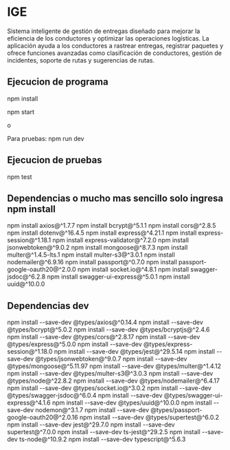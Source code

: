 # IGE
Sistema inteligente de gestión de entregas diseñado para mejorar la eficiencia de los conductores y optimizar las operaciones logísticas. La aplicación ayuda a los conductores a rastrear entregas, registrar paquetes y ofrece funciones avanzadas como clasificación de conductores, gestión de incidentes, soporte de rutas y sugerencias de rutas.

## Ejecucion de programa
npm install

npm start

o

Para pruebas: npm run dev


## Ejecucion de pruebas
npm test

## Dependencias o mucho mas sencillo solo ingresa npm install
npm install axios@^1.7.7
npm install bcrypt@^5.1.1
npm install cors@^2.8.5
npm install dotenv@^16.4.5
npm install express@^4.21.1
npm install express-session@^1.18.1
npm install express-validator@^7.2.0
npm install jsonwebtoken@^9.0.2
npm install mongoose@^8.7.3
npm install multer@^1.4.5-lts.1
npm install multer-s3@^3.0.1
npm install nodemailer@^6.9.16
npm install passport@^0.7.0
npm install passport-google-oauth20@^2.0.0
npm install socket.io@^4.8.1
npm install swagger-jsdoc@^6.2.8
npm install swagger-ui-express@^5.0.1
npm install uuid@^10.0.0

## Dependencias dev

npm install --save-dev @types/axios@^0.14.4
npm install --save-dev @types/bcrypt@^5.0.2
npm install --save-dev @types/bcryptjs@^2.4.6
npm install --save-dev @types/cors@^2.8.17
npm install --save-dev @types/express@^5.0.0
npm install --save-dev @types/express-session@^1.18.0
npm install --save-dev @types/jest@^29.5.14
npm install --save-dev @types/jsonwebtoken@^9.0.7
npm install --save-dev @types/mongoose@^5.11.97
npm install --save-dev @types/multer@^1.4.12
npm install --save-dev @types/multer-s3@^3.0.3
npm install --save-dev @types/node@^22.8.2
npm install --save-dev @types/nodemailer@^6.4.17
npm install --save-dev @types/socket.io@^3.0.2
npm install --save-dev @types/swagger-jsdoc@^6.0.4
npm install --save-dev @types/swagger-ui-express@^4.1.6
npm install --save-dev @types/uuid@^10.0.0
npm install --save-dev nodemon@^3.1.7
npm install --save-dev @types/passport-google-oauth20@^2.0.16
npm install --save-dev @types/supertest@^6.0.2
npm install --save-dev jest@^29.7.0
npm install --save-dev supertest@^7.0.0
npm install --save-dev ts-jest@^29.2.5
npm install --save-dev ts-node@^10.9.2
npm install --save-dev typescript@^5.6.3
